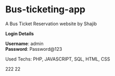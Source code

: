 # Bus-ticketing-app
A Bus Ticket Reservation website by Shajib

**Login Details**

**Username**: admin <br>
**Password**: Password@123

Used Techs: PHP, JAVASCRIPT, SQL, HTML, CSS

222
22
